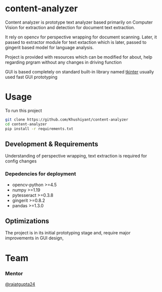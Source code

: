 # content-analyzer

Content analyzer is prototype text analyzer based primarily on Computer Vision for extraction and detection for document text extraction.

It rely on opencv for perspective wrapping for document scanning. Later, it passed to extractor module for text extaction which is later, passed to gingerit based model for language analysis.

Project is provided with resources which can be modified for about, help regarding prgram without any changes in driving function

GUI is based completely on standard built-in  library named [tkinter](https://docs.python.org/3/library/tkinter.html) usually used fast GUI prototyping

# Usage
To run this project 

```bash
git clone https://github.com/Khushiyant/content-analyzer
cd content-analyzer
pip install -r requirements.txt
```

## Development & Requirements

Understanding of perspective wrapping, text extraction is required for config changes

### Depedencies for deployment
* opencv-python >=4.5
* numpy >=1.19
* pytesseract >=0.3.8
* gingerit >=0.8.2
* pandas >=1.3.0

## Optimizations

The project is in its initial prototyping stage and, require major improvements in GUI design, 


# Team

### Mentor
[@rajatgupta24](https://github.com/rajatgupta24)
